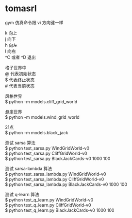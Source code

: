 # tomasrl

gym 仿真命令跟 vi 方向键一样

k 向上  
j 向下  
h 向左  
l 向右  
^C 或者 ^D 退出  

格子世界中  
@ 代表初始状态  
$ 代表终止状态  
\# 代表当前状态  

风格世界  
$ python -m models.cliff_grid_world  

悬崖世界  
$ python -m models.wind_grid_world  

21点  
$ python -m models.black_jack  

测试 sarsa 算法  
$ python test_sarsa.py WindGridWorld-v0  
$ python test_sarsa.py CliffGridWorld-v0  
$ python test_sarsa.py BlackJackCards-v0 1000 100  

测试 sarsa-lambda 算法  
$ python test_sarsa_lambda.py WindGridWorld-v0  
$ python test_sarsa_lambda.py CliffGridWorld-v0  
$ python test_sarsa_lambda.py BlackJackCards-v0 1000 100  

测试 q-learn 算法  
$ python test_q_learn.py WindGridWorld-v0  
$ python test_q_learn.py CliffGridWorld-v0  
$ python test_q_learn.py BlackJackCards-v0 1000 100  
